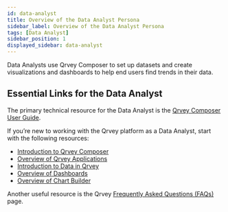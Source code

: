 ```yaml
---
id: data-analyst
title: Overview of the Data Analyst Persona
sidebar_label: Overview of the Data Analyst Persona
tags: [Data Analyst]
sidebar_position: 1
displayed_sidebar: data-analyst
---
```


Data Analysts use Qrvey Composer to set up datasets and create visualizations and dashboards to help end users find trends in their data.

## Essential Links for the Data Analyst
The primary technical resource for the Data Analyst is the [Qrvey Composer User Guide](../composer/introduction-to-qrvey-composer.md). 

If you’re new to working with the Qrvey platform as a Data Analyst, start with the following resources:
* [Introduction to Qrvey Composer](../composer/introduction-to-qrvey-composer.md)
* [Overview of Qrvey Applications](../composer/overview-of-applications.md)
* [Introduction to Data in Qrvey](../composer/05-Working%20with%20Data/Datasets/01-Overview%20of%20Datasets/overview-of-datasets.md)
* [Overview of Dashboards](../composer/06-Building%20Dashboards/overview-of-dashboards.md)
* [Overview of Chart Builder](../composer/07-Creating%20Charts/overview-of-chart-builder.md)

Another useful resource is the Qrvey [Frequently Asked Questions (FAQs)](../getting-started/faqs.md) page. 
